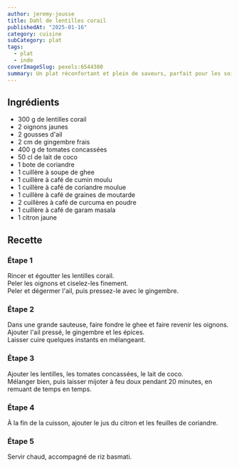 ```yaml
---
author: jeremy-jousse
title: Dahl de lentilles corail
publishedAt: "2025-01-16"
category: cuisine
subCategory: plat
tags:
  - plat
  - inde
coverImageSlug: pexels:6544380
summary: Un plat réconfortant et plein de saveurs, parfait pour les soirées d'hiver
---
```


## Ingrédients

- 300 g de lentilles corail
- 2 oignons jaunes
- 2 gousses d'ail
- 2 cm de gingembre frais
- 400 g de tomates concassées
- 50 cl de lait de coco
- 1 bote de coriandre
- 1 cuillère à soupe de ghee
- 1 cuillère à café de cumin moulu
- 1 cuillère à café de coriandre moulue
- 1 cuillère à café de graines de moutarde
- 2 cuillères à café de curcuma en poudre
- 1 cuillère à café de garam masala
- 1 citron jaune

## Recette

### Étape 1

Rincer et égoutter les lentilles corail.  
Peler les oignons et ciselez-les finement.  
Peler et dégermer l'ail, puis pressez-le avec le gingembre.

### Étape 2

Dans une grande sauteuse, faire fondre le ghee et faire revenir les oignons.  
Ajouter l'ail pressé, le gingembre et les épices.  
Laisser cuire quelques instants en mélangeant.

### Étape 3

Ajouter les lentilles, les tomates concassées, le lait de coco.  
Mélanger bien, puis laisser mijoter à feu doux pendant 20 minutes, en remuant de temps en temps.

### Étape 4

À la fin de la cuisson, ajouter le jus du citron et les feuilles de coriandre.

### Étape 5

Servir chaud, accompagné de riz basmati.
